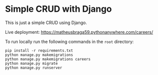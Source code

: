 # Simple CRUD with Django

This is just a simple CRUD using Django.

Live deployment: https://matheusbraga59.pythonanywhere.com/careers/

To run locally run the following commands in the `root` directory:
```
pip install -r requirements.txt
python manage.py makemigrations
python manage.py makemigrations careers
python manage.py migrate
python manage.py runserver
```
